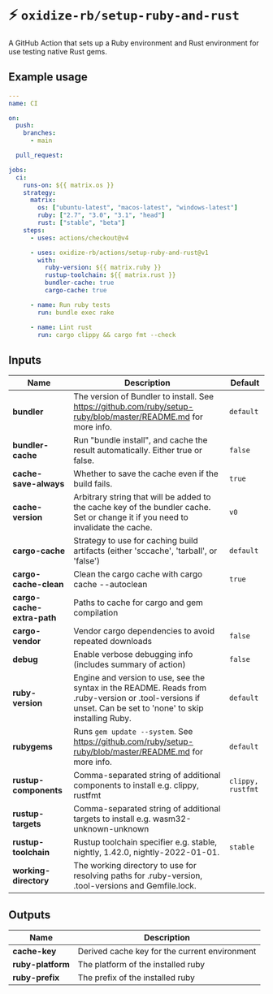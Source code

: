 # ⚡️ `oxidize-rb/setup-ruby-and-rust`

A GitHub Action that sets up a Ruby environment and Rust environment for use
testing native Rust gems.

## Example usage

```yaml
---
name: CI

on:
  push:
    branches:
      - main

  pull_request:

jobs:
  ci:
    runs-on: ${{ matrix.os }}
    strategy:
      matrix:
        os: ["ubuntu-latest", "macos-latest", "windows-latest"]
        ruby: ["2.7", "3.0", "3.1", "head"]
        rust: ["stable", "beta"]
    steps:
      - uses: actions/checkout@v4

      - uses: oxidize-rb/actions/setup-ruby-and-rust@v1
        with:
          ruby-version: ${{ matrix.ruby }}
          rustup-toolchain: ${{ matrix.rust }}
          bundler-cache: true
          cargo-cache: true

      - name: Run ruby tests
        run: bundle exec rake

      - name: Lint rust
        run: cargo clippy && cargo fmt --check
```

## Inputs

<!-- inputs -->

| Name                       | Description                                                                                                                                                 | Default           |
| -------------------------- | ----------------------------------------------------------------------------------------------------------------------------------------------------------- | ----------------- |
| **bundler**                | The version of Bundler to install. See https://github.com/ruby/setup-ruby/blob/master/README.md for more info.                                              | `default`         |
| **bundler-cache**          | Run "bundle install", and cache the result automatically. Either true or false.                                                                             | `false`           |
| **cache-save-always**      | Whether to save the cache even if the build fails.                                                                                                          | `true`            |
| **cache-version**          | Arbitrary string that will be added to the cache key of the bundler cache. Set or change it if you need to invalidate the cache.                            | `v0`              |
| **cargo-cache**            | Strategy to use for caching build artifacts (either 'sccache', 'tarball', or 'false')                                                                       | `default`         |
| **cargo-cache-clean**      | Clean the cargo cache with cargo cache --autoclean                                                                                                          | `true`            |
| **cargo-cache-extra-path** | Paths to cache for cargo and gem compilation                                                                                                                |                   |
| **cargo-vendor**           | Vendor cargo dependencies to avoid repeated downloads                                                                                                       | `false`           |
| **debug**                  | Enable verbose debugging info (includes summary of action)                                                                                                  | `false`           |
| **ruby-version**           | Engine and version to use, see the syntax in the README. Reads from .ruby-version or .tool-versions if unset. Can be set to 'none' to skip installing Ruby. | `default`         |
| **rubygems**               | Runs `gem update --system`. See https://github.com/ruby/setup-ruby/blob/master/README.md for more info.                                                     | `default`         |
| **rustup-components**      | Comma-separated string of additional components to install e.g. clippy, rustfmt                                                                             | `clippy, rustfmt` |
| **rustup-targets**         | Comma-separated string of additional targets to install e.g. wasm32-unknown-unknown                                                                         |                   |
| **rustup-toolchain**       | Rustup toolchain specifier e.g. stable, nightly, 1.42.0, nightly-2022-01-01.                                                                                | `stable`          |
| **working-directory**      | The working directory to use for resolving paths for .ruby-version, .tool-versions and Gemfile.lock.                                                        |                   |

<!-- /inputs -->

## Outputs

<!-- outputs -->

| Name              | Description                                   |
| ----------------- | --------------------------------------------- |
| **cache-key**     | Derived cache key for the current environment |
| **ruby-platform** | The platform of the installed ruby            |
| **ruby-prefix**   | The prefix of the installed ruby              |

<!-- /outputs -->

